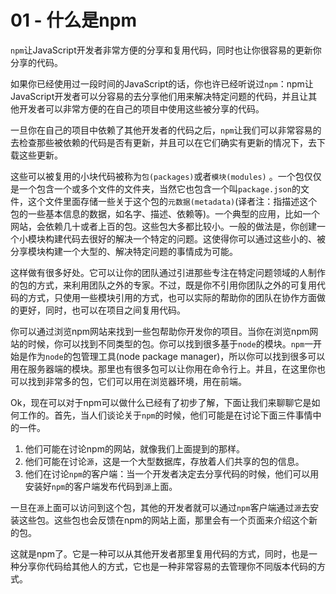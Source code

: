# 01 - 什么是npm

`npm`让JavaScript开发者非常方便的分享和复用代码，同时也让你很容易的更新你分享的代码。

如果你已经使用过一段时间的JavaScript的话，你也许已经听说过`npm`：npm让JavaScript开发者可以分容易的去分享他们用来解决特定问题的代码，并且让其他开发者可以非常方便的在自己的项目中使用这些被分享的代码。

一旦你在自己的项目中依赖了其他开发者的代码之后，`npm`让我们可以非常容易的去检查那些被依赖的代码是否有更新，并且可以在它们确实有更新的情况下，去下载这些更新。

这些可以被复用的小块代码被称为`包(packages)`或者`模块(modules)` 。一个包仅仅是一个包含一个或多个文件的文件夹，当然它也包含一个叫`package.json`的文件，这个文件里面存储一些关于这个包的`元数据(metadata)`\(译者注：指描述这个包的一些基本信息的数据，如名字、描述、依赖等\)。一个典型的应用，比如一个网站，会依赖几十或者上百的包。这些包大多都比较小。一般的做法是，你创建一个小模块构建代码去很好的解决一个特定的问题。这使得你可以通过这些小的、被分享模块构建一个大型的、解决特定问题的事情成为可能。

这样做有很多好处。它可以让你的团队通过引进那些专注在特定问题领域的人制作的包的方式，来利用团队之外的专家。不过，既是你不引用你团队之外的可复用代码的方式，只使用一些模块引用的方式，也可以实际的帮助你的团队在协作方面做的更好，同时，也可以在项目之间复用代码。

你可以通过浏览npm网站来找到一些包帮助你开发你的项目。当你在浏览npm网站的时候，你可以找到不同类型的包。你可以找到很多基于`node`的模块。`npm`一开始是作为`node`的包管理工具\(node package manager\)，所以你可以找到很多可以用在服务器端的模块。那里也有很多包可以让你用在命令行上。并且，在这里你也可以找到非常多的包，它们可以用在浏览器环境，用在前端。

Ok，现在可以对于npm可以做什么已经有了初步了解，下面让我们来聊聊它是如何工作的。首先，当人们谈论关于`npm`的时候，他们可能是在讨论下面三件事情中的一件。

1. 他们可能在讨论npm的网站，就像我们上面提到的那样。
2. 他们可能在讨论`源`，这是一个大型数据库，存放着人们共享的包的信息。
3. 他们在讨论`npm`的客户端：当一个开发者决定去分享代码的时候，他们可以用安装好`npm`的客户端发布代码到`源`上面。

一旦在`源`上面可以访问到这个包，其他的开发者就可以通过`npm`客户端通过`源`去安装这些包。这些包也会反馈在npm的网站上面，那里会有一个页面来介绍这个新的包。

这就是npm了。它是一种可以从其他开发者那里复用代码的方式，同时，也是一种分享你代码给其他人的方式，它也是一种非常容易的去管理你不同版本代码的方式。



